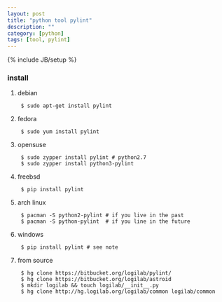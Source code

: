 ```yaml
---
layout: post
title: "python tool pylint"
description: ""
category: [python]
tags: [tool, pylint]
---
```

{% include JB/setup %}

### install

1. debian

        $ sudo apt-get install pylint

1. fedora

        $ sudo yum install pylint

1. opensuse

        $ sudo zypper install pylint # python2.7
        $ sudo zypper install python3-pylint

1. freebsd

        $ pip install pylint

1. arch linux

        $ pacman -S python2-pylint # if you live in the past
        $ pacman -S python-pylint  # if you line in the future

1. windows

        $ pip install pylint # see note

1. from source

        $ hg clone https://bitbucket.org/logilab/pylint/
        $ hg clone https://bitbucket.org/logilab/astroid
        $ mkdir logilab && touch logilab/__init__.py
        $ hg clone http://hg.logilab.org/logilab/common logilab/common
